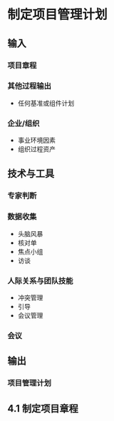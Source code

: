 # 制定项目管理计划

## 输入

### 项目章程

### 其他过程输出

- 任何基准或组件计划

### 企业/组织

- 事业环境因素
- 组织过程资产

## 技术与工具

### 专家判断

### 数据收集

- 头脑风暴
- 核对单
- 焦点小组
- 访谈

### 人际关系与团队技能

- 冲突管理
- 引导
- 会议管理

### 会议

## 输出

### 项目管理计划

## 4.1 制定项目章程

